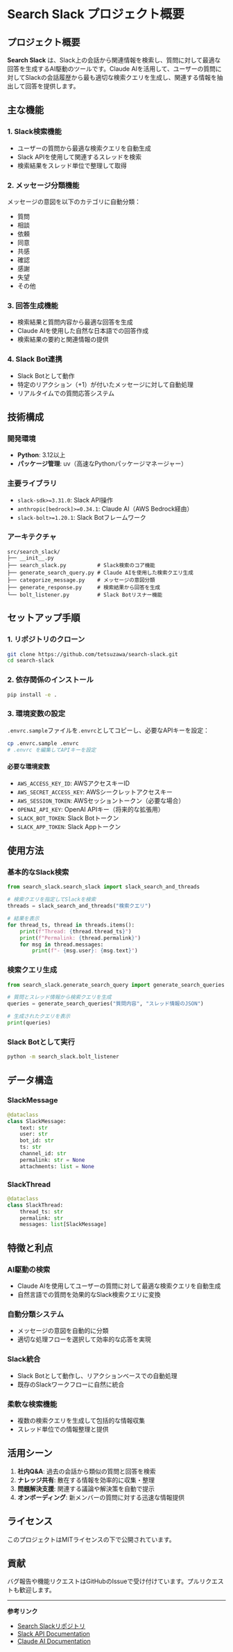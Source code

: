 # Search Slack プロジェクト概要

## プロジェクト概要

**Search Slack** は、Slack上の会話から関連情報を検索し、質問に対して最適な回答を生成するAI駆動のツールです。Claude AIを活用して、ユーザーの質問に対してSlackの会話履歴から最も適切な検索クエリを生成し、関連する情報を抽出して回答を提供します。

## 主な機能

### 1. Slack検索機能
- ユーザーの質問から最適な検索クエリを自動生成
- Slack APIを使用して関連するスレッドを検索
- 検索結果をスレッド単位で整理して取得

### 2. メッセージ分類機能
メッセージの意図を以下のカテゴリに自動分類：
- 質問
- 相談
- 依頼
- 同意
- 共感
- 確認
- 感謝
- 失望
- その他

### 3. 回答生成機能
- 検索結果と質問内容から最適な回答を生成
- Claude AIを使用した自然な日本語での回答作成
- 検索結果の要約と関連情報の提供

### 4. Slack Bot連携
- Slack Botとして動作
- 特定のリアクション（+1）が付いたメッセージに対して自動処理
- リアルタイムでの質問応答システム

## 技術構成

### 開発環境
- **Python**: 3.12以上
- **パッケージ管理**: uv（高速なPythonパッケージマネージャー）

### 主要ライブラリ
- `slack-sdk>=3.31.0`: Slack API操作
- `anthropic[bedrock]>=0.34.1`: Claude AI（AWS Bedrock経由）
- `slack-bolt>=1.20.1`: Slack Botフレームワーク

### アーキテクチャ
```
src/search_slack/
├── __init__.py
├── search_slack.py          # Slack検索のコア機能
├── generate_search_query.py # Claude AIを使用した検索クエリ生成
├── categorize_message.py    # メッセージの意図分類
├── generate_response.py     # 検索結果から回答を生成
└── bolt_listener.py         # Slack Botリスナー機能
```

## セットアップ手順

### 1. リポジトリのクローン
```bash
git clone https://github.com/tetsuzawa/search-slack.git
cd search-slack
```

### 2. 依存関係のインストール
```bash
pip install -e .
```

### 3. 環境変数の設定
`.envrc.sample`ファイルを`.envrc`としてコピーし、必要なAPIキーを設定：

```bash
cp .envrc.sample .envrc
# .envrc を編集してAPIキーを設定
```

#### 必要な環境変数
- `AWS_ACCESS_KEY_ID`: AWSアクセスキーID
- `AWS_SECRET_ACCESS_KEY`: AWSシークレットアクセスキー
- `AWS_SESSION_TOKEN`: AWSセッショントークン（必要な場合）
- `OPENAI_API_KEY`: OpenAI APIキー（将来的な拡張用）
- `SLACK_BOT_TOKEN`: Slack Botトークン
- `SLACK_APP_TOKEN`: Slack Appトークン

## 使用方法

### 基本的なSlack検索
```python
from search_slack.search_slack import slack_search_and_threads

# 検索クエリを指定してSlackを検索
threads = slack_search_and_threads("検索クエリ")

# 結果を表示
for thread_ts, thread in threads.items():
    print(f"Thread: {thread.thread_ts}")
    print(f"Permalink: {thread.permalink}")
    for msg in thread.messages:
        print(f"- {msg.user}: {msg.text}")
```

### 検索クエリ生成
```python
from search_slack.generate_search_query import generate_search_queries

# 質問とスレッド情報から検索クエリを生成
queries = generate_search_queries("質問内容", "スレッド情報のJSON")

# 生成されたクエリを表示
print(queries)
```

### Slack Botとして実行
```bash
python -m search_slack.bolt_listener
```

## データ構造

### SlackMessage
```python
@dataclass
class SlackMessage:
    text: str
    user: str
    bot_id: str
    ts: str
    channel_id: str
    permalink: str = None
    attachments: list = None
```

### SlackThread
```python
@dataclass
class SlackThread:
    thread_ts: str
    permalink: str
    messages: list[SlackMessage]
```

## 特徴と利点

### AI駆動の検索
- Claude AIを使用してユーザーの質問に対して最適な検索クエリを自動生成
- 自然言語での質問を効果的なSlack検索クエリに変換

### 自動分類システム
- メッセージの意図を自動的に分類
- 適切な処理フローを選択して効率的な応答を実現

### Slack統合
- Slack Botとして動作し、リアクションベースでの自動処理
- 既存のSlackワークフローに自然に統合

### 柔軟な検索機能
- 複数の検索クエリを生成して包括的な情報収集
- スレッド単位での情報整理と提供

## 活用シーン

1. **社内Q&A**: 過去の会話から類似の質問と回答を検索
2. **ナレッジ共有**: 散在する情報を効率的に収集・整理
3. **問題解決支援**: 関連する議論や解決策を自動で提示
4. **オンボーディング**: 新メンバーの質問に対する迅速な情報提供

## ライセンス

このプロジェクトはMITライセンスの下で公開されています。

## 貢献

バグ報告や機能リクエストはGitHubのIssueで受け付けています。プルリクエストも歓迎します。

---

**参考リンク**
- [Search Slackリポジトリ](https://github.com/tetsuzawa/search-slack)
- [Slack API Documentation](https://api.slack.com/)
- [Claude AI Documentation](https://docs.anthropic.com/)